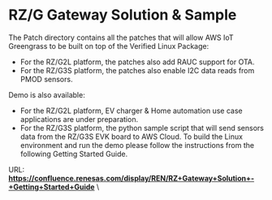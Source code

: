 # RZ/G Gateway Solution & Sample #
The Patch directory contains all the patches that will allow AWS IoT Greengrass to be built on top of the Verified Linux Package:
- For the RZ/G2L platform, the patches also add RAUC support for OTA.
- For the RZ/G3S platform, the patches also enable I2C data reads from PMOD sensors.

Demo is also available:
- For the RZ/G2L platform, EV charger & Home automation use case applications are under preparation.
- For the RZ/G3S platform, the python sample script that will send sensors data from the RZ/G3S EVK board to AWS Cloud.
To build the Linux environment and run the demo please follow the instructions from the following Getting Started Guide.

URL: **https://confluence.renesas.com/display/REN/RZ+Gateway+Solution+-+Getting+Started+Guide** \
